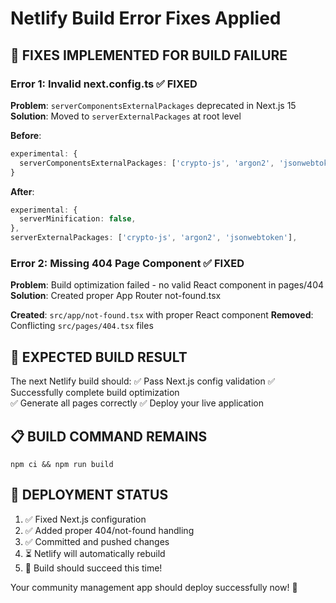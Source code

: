 # Netlify Build Error Fixes Applied

## 🔧 FIXES IMPLEMENTED FOR BUILD FAILURE

### Error 1: Invalid next.config.ts ✅ FIXED
**Problem**: `serverComponentsExternalPackages` deprecated in Next.js 15
**Solution**: Moved to `serverExternalPackages` at root level

**Before**:
```typescript
experimental: {
  serverComponentsExternalPackages: ['crypto-js', 'argon2', 'jsonwebtoken'],
}
```

**After**:
```typescript
experimental: {
  serverMinification: false,
},
serverExternalPackages: ['crypto-js', 'argon2', 'jsonwebtoken'],
```

### Error 2: Missing 404 Page Component ✅ FIXED
**Problem**: Build optimization failed - no valid React component in pages/404
**Solution**: Created proper App Router not-found.tsx

**Created**: `src/app/not-found.tsx` with proper React component
**Removed**: Conflicting `src/pages/404.tsx` files

## 🚀 EXPECTED BUILD RESULT

The next Netlify build should:
✅ Pass Next.js config validation
✅ Successfully complete build optimization  
✅ Generate all pages correctly
✅ Deploy your live application

## 📋 BUILD COMMAND REMAINS
```
npm ci && npm run build
```

## 🔄 DEPLOYMENT STATUS

1. ✅ Fixed Next.js configuration
2. ✅ Added proper 404/not-found handling  
3. ✅ Committed and pushed changes
4. ⏳ Netlify will automatically rebuild
5. 🎯 Build should succeed this time!

Your community management app should deploy successfully now! 🎉
